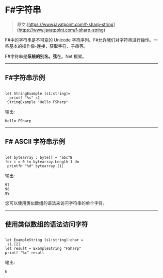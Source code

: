 # F#字符串

> 原文:[https://www.javatpoint.com/f-sharp-string](https://www.javatpoint.com/f-sharp-string)

F#中的字符串是不可变的 Unicode 字符序列。F#允许我们对字符串进行操作。一些基本的操作像-连接，获取字符，子串等。

F#字符串是**系统的别名。弦**在。Net 框架。

* * *

## F#字符串示例

```

let StringExample (s1:string)=
  printf "%s" s1
 StringExample "Hello FSharp"

```

输出:

```
Hello FSharp

```

* * *

## F# ASCII 字符串示例

```

let bytearray : byte[] = "abc"B
for i = 0 to bytearray.Length-1 do
 printfn "%d" bytearray.[i]

```

输出:

```
97
98
99

```

您可以使用类似数组的语法来访问字符串的单个字符。

* * *

## 使用类似数组的语法访问字符

```

let ExampleString (s1:string):char = 
 s1.[2]
let result = ExampleString "FSharp"
printf "%c" result

```

输出:

```
h

```